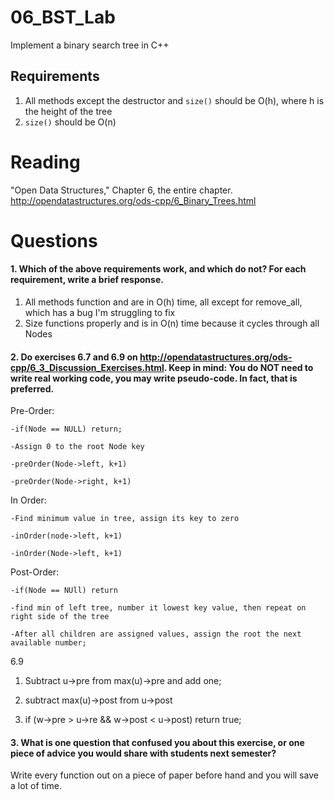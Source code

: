 06_BST_Lab
==============

Implement a binary search tree in C++

Requirements
------------

1. All methods except the destructor and `size()` should be O(h), where h is the height of the tree
2. `size()` should be O(n)

Reading
=======
"Open Data Structures," Chapter 6, the entire chapter. http://opendatastructures.org/ods-cpp/6_Binary_Trees.html

Questions
=========

#### 1. Which of the above requirements work, and which do not? For each requirement, write a brief response.

1. All methods function and are in O(h) time, all except for remove_all, which has a bug I'm struggling to fix
2. Size functions properly and is in O(n) time because it cycles through all Nodes

#### 2. Do exercises 6.7 and 6.9 on http://opendatastructures.org/ods-cpp/6_3_Discussion_Exercises.html. Keep in mind: You do NOT need to write real working code, you may write pseudo-code. In fact, that is preferred.

Pre-Order: 
	
	-if(Node == NULL) return;
	
	-Assign 0 to the root Node key
	
	-preOrder(Node->left, k+1)
	
	-preOrder(Node->right, k+1)
	
In Order:
	
	-Find minimum value in tree, assign its key to zero
	
	-inOrder(node->left, k+1)
	
	-inOrder(Node->left, k+1)

Post-Order:
	
	-if(Node == NUll) return
	
	-find min of left tree, number it lowest key value, then repeat on right side of the tree
	
	-After all children are assigned values, assign the root the next available number;

6.9
1. Subtract u->pre from max(u)->pre and add one;

2. subtract max(u)->post from u->post

3. if (w->pre > u->re && w->post < u->post) return true;

#### 3. What is one question that confused you about this exercise, or one piece of advice you would share with students next semester?

Write every function out on a piece of paper before hand and you will save a lot of time.